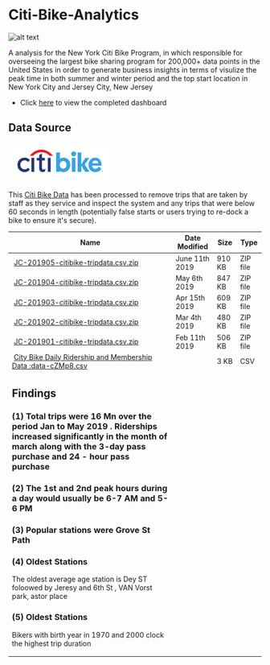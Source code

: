 
# Citi-Bike-Analytics

![alt text](https://d21xlh2maitm24.cloudfront.net/nyc/Annual-Membership-Image.png?mtime=20170331121650)


A analysis for the New York Citi Bike Program, in which responsible for overseeing the largest bike sharing program for 200,000+ data points in the United States
 in order to generate business insights in terms of visulize the peak time in both summer and winter period and the top start location in New York City and Jersey City, New Jersey
 
* Click [here](https://public.tableau.com/profile/nidhi1905#!/vizhome/CitibikesAnalysis/PeakHours?publish=yes) to view the completed dashboard




## Data Source
![alt text](Images/citibikedata.png)

This [Citi Bike Data](https://www.citibikenyc.com/system-data) has been processed to remove trips that are taken by staff as they service and inspect the system and any trips that were below 60 seconds in length 
(potentially false starts or users trying to re-dock a bike to ensure it's secure).

<table class="hide-while-loading table table-striped">
<tbody id="tbody-content">
<thead>
<tr>
<th>Name</th>
<th>Date Modified</th>
<th>Size</th>
<th>Type</th>
</tr>
</thead>
<tr>
<td>&nbsp;<a href="https://s3.amazonaws.com/tripdata/JC-201905-citibike-tripdata.csv.zip">JC-201905-citibike-tripdata.csv.zip</a></td>
<td>June 11th 2019</td>
<td>910 KB</td>
<td>ZIP file</td>
</tr>
<tr>
<td>&nbsp;<a href="https://s3.amazonaws.com/tripdata/JC-201904-citibike-tripdata.csv.zip">JC-201904-citibike-tripdata.csv.zip</a></td>
<td>May 6th 2019</td>
<td>847 KB</td>
<td>ZIP file</td>
</tr>
<tr>
<td>&nbsp;<a href="https://s3.amazonaws.com/tripdata/JC-201903-citibike-tripdata.csv.zip">JC-201903-citibike-tripdata.csv.zip</a></td>
<td>Apr 15th 2019</td>
<td>609 KB</td>
<td>ZIP file</td>
</tr>
<tr>
<td>&nbsp;<a href="https://s3.amazonaws.com/tripdata/JC-201902-citibike-tripdata.csv.zip">JC-201902-citibike-tripdata.csv.zip</a></td>
<td>Mar 4th 2019</td>
<td>480 KB</td>
<td>ZIP file</td>
</tr>
<tr>
<td>&nbsp;<a href="https://s3.amazonaws.com/tripdata/JC-201901-citibike-tripdata.csv.zip">JC-201901-citibike-tripdata.csv.zip</a></td>
<td>Feb 11th 2019</td>
<td>506 KB</td>
<td>ZIP file</td>
</tr>
<tr>
<td>&nbsp;<a href="https://datawrapper.dwcdn.net/cZMp8/5/">City Bike Daily Ridership and Membership Data :data-cZMp8.csv</a></td>
<td></td>
<td>3 KB</td>
<td>CSV</td>
</tr>
<tr>
<td>




## Findings 


### (1) Total trips were 16 Mn over the period Jan to May 2019 . Riderships increased significantly in the month of march along with the 3-day pass purchase and 24 - hour pass purchase



### (2) The 1st and 2nd peak hours during a day would usually be 6-7 AM and 5-6 PM


### (3) Popular stations were Grove St Path



### (4) Oldest Stations

The oldest average age station is Dey ST foloowed by Jeresy and 6th St , VAN Vorst park, astor place

### (5) Oldest Stations
 Bikers with birth year in 1970 and 2000 clock the highest trip duration


